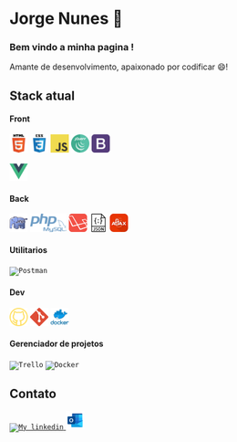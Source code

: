 # Jorge Nunes 👋 

### Bem vindo a minha pagina !

Amante de desenvolvimento, apaixonado por codificar 😄!

## Stack atual

#### Front<br>
  <code><img height="32" src="https://raw.githubusercontent.com/github/explore/80688e429a7d4ef2fca1e82350fe8e3517d3494d/topics/html/html.png" alt="HTML5"/></code>
  <code><img height="32" src="https://raw.githubusercontent.com/github/explore/80688e429a7d4ef2fca1e82350fe8e3517d3494d/topics/css/css.png" alt="CSS"/></code>
  <code><img height="32" src="https://raw.githubusercontent.com/github/explore/80688e429a7d4ef2fca1e82350fe8e3517d3494d/topics/javascript/javascript.png" alt="Javascript"/></code>
  <code><img height="32" src="https://github.com/WillTbn/portifolio_Pessoal/blob/master/assets/img/icones/jquery.png" alt="JQuery"/></code>
  <code><img height="32" src="https://raw.githubusercontent.com/github/explore/80688e429a7d4ef2fca1e82350fe8e3517d3494d/topics/bootstrap/bootstrap.png" alt="Bootstrap"/></code>

  <code><img height="32" src="https://github.com/WillTbn/wdev-teste-vue/blob/master/src/assets/logo.png" alt="Vue.js"/></code>

#### Back<br>
  <code><img height="32" src="https://github.com/WillTbn/portifolio_Pessoal/blob/master/assets/img/icones/php.png" alt="PHP"/></code>
  <code><img height="32" src="https://github.com/WillTbn/portifolio_Pessoal/blob/master/assets/img/icones/php+mysql.png" alt="MySQL"/></code>
  <code><img height="32" src="https://github.com/WillTbn/portifolio_Pessoal/blob/master/assets/img/icones/laravel.png" alt="Laravel"/></code>
  <code><img height="32" src="https://github.com/WillTbn/portifolio_Pessoal/blob/master/assets/img/icones/json.png" alt="Json"/></code>
  <code><img height="32" src="https://github.com/WillTbn/portifolio_Pessoal/blob/master/assets/img/icones/ajax.png" alt="Ajax"/></code>
  
#### Utilitarios<br>
<code><img height="32" src="https://user-images.githubusercontent.com/2676579/34940598-17cc20f0-f9be-11e7-8c6d-f0190d502d64.png" alt="Postman"/></code>

#### Dev <br>
  <code><img height="32" src="https://github.com/WillTbn/portifolio_Pessoal/blob/master/assets/img/icones/038-github.svg" alt="MySQL"/></code>
  <code><img height="32" src="https://github.com/WillTbn/portifolio_Pessoal/blob/master/assets/img/icones/git.png" alt="Git"/></code>
  <code><img height="32" src="https://raw.githubusercontent.com/github/explore/80688e429a7d4ef2fca1e82350fe8e3517d3494d/topics/docker/docker.png" alt="Docker"/></code>
  
#### Gerenciador de projetos <br>
  <code><img height="32" src="https://cdn.iconscout.com/icon/free/png-512/trello-6-569395.png" alt="Trello"/></code>
  <code><img height="32" src="https://img.utdstc.com/icon/986/4df/9864df183e78a4a78e6113daea3de38a87e98700186480022d1b7917ecd7fc34:200" alt="Docker"/></code>
  
## Contato
<a href="https://www.linkedin.com/in/jorge-nunes-854023187/">
  <code><img alt="My linkedin" width="28" src="https://www.flaticon.com/svg/static/icons/svg/1383/1383262.svg" /></code>
</a>
<a href="mailto:jlbnunes@live.com">
  <code><img alt="My e-mail" width="32" src="https://github.com/WillTbn/portifolio_Pessoal/blob/master/assets/img/icones/icons8-microsoft-outlook-2019-96.png" /></code>
</a>

<!--
**WillTbn/WillTbn** is a ✨ _special_ ✨ repository because its `README.md` (this file) appears on your GitHub profile.

Here are some ideas to get you started:

- 🔭 I’m currently working on ...
- 🌱 I’m currently learning ...
- 👯 I’m looking to collaborate on ...
- 🤔 I’m looking for help with ...
- 💬 Ask me about ...
- 📫 How to reach me: ...
- 😄 Pronouns: ...
- ⚡ Fun fact: ...
-->
